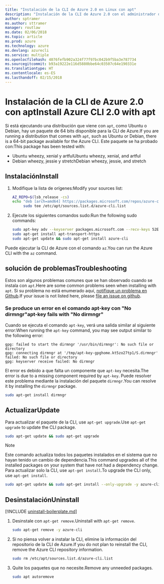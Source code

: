 ```yaml
---
title: "Instalación de la CLI de Azure 2.0 en Linux con apt"
description: "Instalación de la CLI de Azure 2.0 con el administrador de paquetes apt"
author: sptramer
ms.author: sttramer
manager: routlaw
ms.date: 02/06/2018
ms.topic: article
ms.prod: azure
ms.technology: azure
ms.devlang: azurecli
ms.service: multiple
ms.openlocfilehash: 4076fefb902a324f77f97bc042b9f5ba3e787734
ms.sourcegitcommit: b93a19222e116d5880bbe64c03507c64e190331e
ms.translationtype: HT
ms.contentlocale: es-ES
ms.lasthandoff: 02/15/2018
---
```

# <a name="install-azure-cli-20-with-apt"></a><span data-ttu-id="09f40-103">Instalación de la CLI de Azure 2.0 con apt</span><span class="sxs-lookup"><span data-stu-id="09f40-103">Install Azure CLI 2.0 with apt</span></span>

<span data-ttu-id="09f40-104">Si está ejecutando una distribución que viene con `apt`, como Ubuntu o Debian, hay un paquete de 64 bits disponible para la CLI de Azure.</span><span class="sxs-lookup"><span data-stu-id="09f40-104">If you are running a distribution that comes with `apt`, such as Ubuntu or Debian, there is a 64-bit package available for the Azure CLI.</span></span> <span data-ttu-id="09f40-105">Este paquete se ha probado con:</span><span class="sxs-lookup"><span data-stu-id="09f40-105">This package has been tested with:</span></span>

* <span data-ttu-id="09f40-106">Ubuntu wheezy, xenial y artful</span><span class="sxs-lookup"><span data-stu-id="09f40-106">Ubuntu wheezy, xenial, and artful</span></span>
* <span data-ttu-id="09f40-107">Debian wheezy, jessie y stretch</span><span class="sxs-lookup"><span data-stu-id="09f40-107">Debian wheezy, jessie, and stretch</span></span>

## <a name="install"></a><span data-ttu-id="09f40-108">Instalación</span><span class="sxs-lookup"><span data-stu-id="09f40-108">Install</span></span>

1. <span data-ttu-id="09f40-109">Modifique la lista de orígenes:</span><span class="sxs-lookup"><span data-stu-id="09f40-109">Modify your sources list:</span></span>

     ```bash
     AZ_REPO=$(lsb_release -cs)
     echo "deb [arch=amd64] https://packages.microsoft.com/repos/azure-cli/ $AZ_REPO main" | \
          sudo tee /etc/apt/sources.list.d/azure-cli.list
     ```

2. <span data-ttu-id="09f40-110">Ejecute los siguientes comandos sudo:</span><span class="sxs-lookup"><span data-stu-id="09f40-110">Run the following sudo commands:</span></span>

   ```bash
   sudo apt-key adv --keyserver packages.microsoft.com --recv-keys 52E16F86FEE04B979B07E28DB02C46DF417A0893
   sudo apt-get install apt-transport-https
   sudo apt-get update && sudo apt-get install azure-cli
   ```

<span data-ttu-id="09f40-111">Puede ejecutar la CLI de Azure con el comando `az`.</span><span class="sxs-lookup"><span data-stu-id="09f40-111">You can run the Azure CLI with the `az` command.</span></span>

## <a name="troubleshooting"></a><span data-ttu-id="09f40-112">solución de problemas</span><span class="sxs-lookup"><span data-stu-id="09f40-112">Troubleshooting</span></span>

<span data-ttu-id="09f40-113">Estos son algunos problemas comunes que se han observado cuando se instala con `apt`.</span><span class="sxs-lookup"><span data-stu-id="09f40-113">Here are some common problems seen when installing with `apt`.</span></span> <span data-ttu-id="09f40-114">Si su problema no está enumerado aquí, [notifique un problema en Github](https://github.com/Azure/azure-cli/issues).</span><span class="sxs-lookup"><span data-stu-id="09f40-114">If your issue is not listed here, please [file an issue on github](https://github.com/Azure/azure-cli/issues).</span></span>

### <a name="apt-key-fails-with-no-dirmngr"></a><span data-ttu-id="09f40-115">Se produce un error en el comando apt-key con "No dirmngr"</span><span class="sxs-lookup"><span data-stu-id="09f40-115">apt-key fails with "No dirmngr"</span></span>

<span data-ttu-id="09f40-116">Cuando se ejecuta el comando `apt-key`, verá una salida similar al siguiente error:</span><span class="sxs-lookup"><span data-stu-id="09f40-116">When running the `apt-key` command, you may see output similar to the following error:</span></span>

```output
gpg: failed to start the dirmngr '/usr/bin/dirmngr': No such file or directory
gpg: connecting dirmngr at '/tmp/apt-key-gpghome.kt5zo27tp1/S.dirmngr' failed: No such file or directory
gpg: keyserver receive failed: No dirmngr
```

<span data-ttu-id="09f40-117">El error es debido a que falta un componente que `apt-key` necesita.</span><span class="sxs-lookup"><span data-stu-id="09f40-117">The error is due to a missing component required by `apt-key`.</span></span> <span data-ttu-id="09f40-118">Puede resolver este problema mediante la instalación del paquete `dirmngr`.</span><span class="sxs-lookup"><span data-stu-id="09f40-118">You can resolve it by installing the `dirmngr` package.</span></span>

```bash
sudo apt-get install dirmngr
```

## <a name="update"></a><span data-ttu-id="09f40-119">Actualizar</span><span class="sxs-lookup"><span data-stu-id="09f40-119">Update</span></span>

<span data-ttu-id="09f40-120">Para actualizar el paquete de la CLI, use `apt-get upgrade`.</span><span class="sxs-lookup"><span data-stu-id="09f40-120">Use `apt-get upgrade` to update the CLI package.</span></span>

   ```bash
   sudo apt-get update && sudo apt-get upgrade
   ```

> [!NOTE]
> <span data-ttu-id="09f40-121">Este comando actualiza todos los paquetes instalados en el sistema que no hayan tenido un cambio de dependencia.</span><span class="sxs-lookup"><span data-stu-id="09f40-121">This command upgrades all of the installed packages on your system that have not had a dependency change.</span></span>
> <span data-ttu-id="09f40-122">Para actualizar solo la CLI, use `apt-get install`.</span><span class="sxs-lookup"><span data-stu-id="09f40-122">To upgrade the CLI only, use `apt-get install`.</span></span>
> ```bash
> sudo apt-get update && sudo apt-get install --only-upgrade -y azure-cli
> ```

## <a name="uninstall"></a><span data-ttu-id="09f40-123">Desinstalación</span><span class="sxs-lookup"><span data-stu-id="09f40-123">Uninstall</span></span>

[!INCLUDE [uninstall-boilerplate.md](includes/uninstall-boilerplate.md)]

1. <span data-ttu-id="09f40-124">Desinstale con `apt-get remove`.</span><span class="sxs-lookup"><span data-stu-id="09f40-124">Uninstall with `apt-get remove`.</span></span>

    ```bash
    sudo apt-get remove -y azure-cli
    ```

2. <span data-ttu-id="09f40-125">Si no piensa volver a instalar la CLI, elimine la información del repositorio de la CLI de Azure.</span><span class="sxs-lookup"><span data-stu-id="09f40-125">If you do not plan to reinstall the CLI, remove the Azure CLI repository information.</span></span>

   ```bash
   sudo rm /etc/apt/sources.list.d/azure-cli.list
   ```

3. <span data-ttu-id="09f40-126">Quite los paquetes que no necesite.</span><span class="sxs-lookup"><span data-stu-id="09f40-126">Remove any unneeded packages.</span></span>

   ```bash
   sudo apt autoremove
   ```
